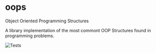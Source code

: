 # oops
Object Oriented Programming Structures

A library implementation of the most commont OOP Structures found in programming
problems.

![Tests](https://github.com/andrew31415/oops/actions/workflows/tests.yml/badge.svg)
